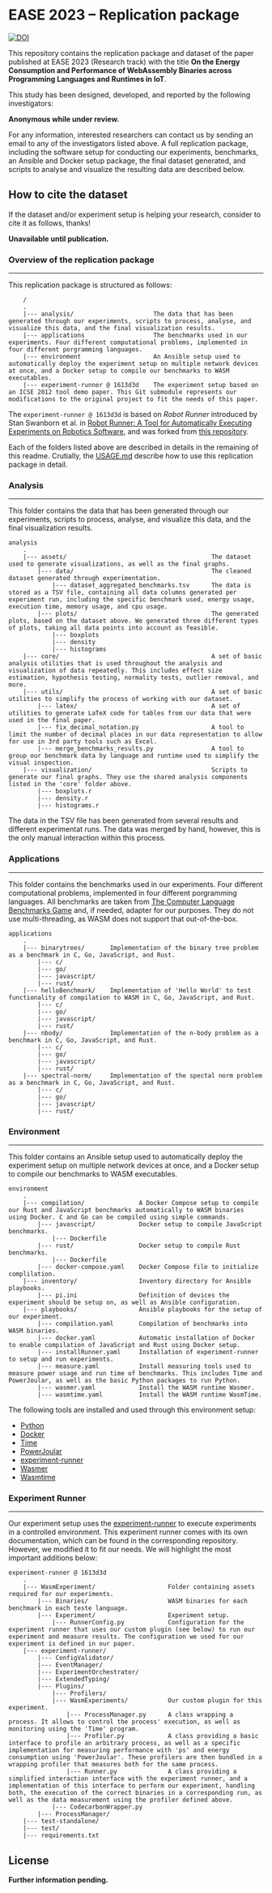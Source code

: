 # EASE 2023 – Replication package

[![DOI](https://zenodo.org/badge/533303423.svg)](https://zenodo.org/badge/latestdoi/533303423)

This repository contains the replication package and dataset of the paper published at EASE 2023 (Research track) with the title **On the Energy Consumption and Performance of WebAssembly Binaries across Programming Languages and Runtimes in IoT**.

This study has been designed, developed, and reported by the following investigators:

**Anonymous while under review.**

For any information, interested researchers can contact us by sending an email to any of the investigators listed above.
A full replication package, including the software setup for conducting our experiments, benchmarks, an Ansible and Docker setup package, the final dataset generated, and scripts to analyse and visualize the resulting data are described below. 

## How to cite the dataset
If the dataset and/or experiment setup is helping your research, consider to cite it as follows, thanks!

**Unavailable until publication.**

### Overview of the replication package
---

This replication package is structured as follows:

```
    /
    .
    |--- analysis/                      The data that has been generated through our experiments, scripts to process, analyse, and visualize this data, and the final visualization results.
    |--- applications                   The benchmarks used in our experiments. Four different computational problems, implemented in four different porgramming languages.
    |--- environment                    An Ansible setup used to automatically deploy the experiment setup on multiple network devices at once, and a Docker setup to compile our benchmarks to WASM executables.
    |--- experiment-runner @ 1613d3d    The experiment setup based on an ICSE 2012 tool demo paper. This Git submodule represents our modifications to the original project to fit the needs of this paper.
```

The `experiment-runner @ 1613d3d` is based on *Robot Runner* introduced by Stan Swanborn et al. in [Robot Runner: A Tool for Automatically Executing Experiments on Robotics Software](https://doi.org/10.1109/ICSE-Companion52605.2021.00029), and was forked from [this repository](https://github.com/S2-group/experiment-runner).

Each of the folders listed above are described in details in the remaining of this readme. Crutially, the [USAGE.md](./USAGE.md) describe how to use this replication package in detail.

### Analysis
---
This folder contains the data that has been generated through our experiments, scripts to process, analyse, and visualize this data, and the final visualization results.
```
analysis
    .
    |--- assets/                                        The dataset used to generate visualizations, as well as the final graphs.
        |--- data/                                      The cleaned dataset generated through experimentation.
            |--- dataset_aggregated_benchmarks.tsv      The data is stored as a TSV file, containing all data columns generated per experiment run, including the specific benchmark used, energy usage, execution time, memory usage, and cpu usage.
        |--- plots/                                     The generated plots, based on the dataset above. We generated three different types of plots, taking all data points into account as feasible.
            |--- boxplots
            |--- density
            |--- histograms
    |--- core/                                          A set of basic analysis utilities that is used throughout the analysis and visualization of data repeatedly. This includes effect size estimation, hypothesis testing, normality tests, outlier removal, and more.
    |--- utils/                                         A set of basic utilities to simplify the process of working with our dataset.
        |--- latex/                                     A set of utilities to generate LaTeX code for tables from our data that were used in the final paper.
        |--- fix_decimal_notation.py                    A tool to limit the number of decimal places in our data representation to allow for use in 3rd party tools such as Excel.
        |--- merge_benchmarks_results.py                A tool to group our benchmark data by language and runtime used to simplify the visual inspection.
    |--- visualization/                                 Scripts to generate our final graphs. They use the shared analysis components listed in the 'core' folder above.
        |--- boxplots.r
        |--- density.r
        |--- histograms.r
```

The data in the TSV file has been generated from several results and different experimentat runs. The data was merged by hand, however, this is the only manual interaction within this process.

### Applications
---
This folder contains the benchmarks used in our experiments. Four different computational problems, implemented in four different porgramming languages.
All benchmarks are taken from [The Computer Language Benchmarks Game](https://benchmarksgame-team.pages.debian.net/benchmarksgame/index.html) and, if needed, adapter for our purposes.
They do not use multi-threading, as WASM does not support that out-of-the-box.
```
applications
    .
    |--- binarytrees/       Implementation of the binary tree problem as a benchmark in C, Go, JavaScript, and Rust.
        |--- c/
        |--- go/
        |--- javascript/
        |--- rust/
    |--- helloBenchmark/    Implementation of 'Hello World' to test functionality of compilation to WASM in C, Go, JavaScript, and Rust.
        |--- c/
        |--- go/
        |--- javascript/
        |--- rust/
    |--- nbody/             Implementation of the n-body problem as a benchmark in C, Go, JavaScript, and Rust.
        |--- c/
        |--- go/
        |--- javascript/
        |--- rust/
    |--- spectral-norm/     Implementation of the spectal norm problem as a benchmark in C, Go, JavaScript, and Rust.
        |--- c/
        |--- go/
        |--- javascript/
        |--- rust/
```

### Environment
---
This folder contains an Ansible setup used to automatically deploy the experiment setup on multiple network devices at once, and a Docker setup to compile our benchmarks to WASM executables.
```
environment
    .
    |--- compilation/               A Docker Compose setup to compile our Rust and JavaScript benchmarks automatically to WASM binaries using Docker. C and Go can be compiled using simple commands.
        |--- javascript/            Docker setup to compile JavaScript benchmarks.
            |--- Dockerfile
        |--- rust/                  Docker setup to compile Rust benchmarks.
            |--- Dockerfile
        |--- docker-compose.yaml    Docker Compose file to initialize complilation.
    |--- inventory/                 Inventory directory for Ansible playbooks.
        |--- pi.ini                 Definition of devices the experiment should be setup on, as well as Ansible configuration.
    |--- playbooks/                 Ansible playbooks for the setup of our experiment.
        |--- compilation.yaml       Compilation of benchmarks into WASM binaries.
        |--- docker.yaml            Automatic installation of Docker to enable compilation of JavaScript and Rust using Docker setup.  
        |--- installRunner.yaml     Installation of experiment-runner to setup and run experiments.
        |--- measure.yaml           Install measuring tools used to measure power usage and run time of benchmarks. This includes Time and PowerJoular, as well as the basic Python packages to run Python.
        |--- wasmer.yaml            Install the WASM runtime Wasmer.
        |--- wasmtime.yaml          Install the WASM runtime WasmTime.
```

The following tools are installed and used through this environment setup:

- [Python](https://www.python.org/)
- [Docker](https://www.docker.com/)
- [Time](https://man7.org/linux/man-pages/man1/time.1.html)
- [PowerJoular](https://github.com/joular/powerjoular)
- [experiment-runner](https://github.com/marinoandrea/experiment-runner)
- [Wasmer](https://wasmer.io/)
- [Wasmtime](https://wasmtime.dev/)

### Experiment Runner
---

Our experiment setup uses the [experiment-runner](https://github.com/S2-group/experiment-runner) to execute experiments in a controlled environment. This experiment runner comes with its own documentation, which can be found in the corresponding repository. However, we modified it to fit our needs. We will highlight the most important additions below:

```
experiment-runner @ 1613d3d
    .
    |--- WasmExperiment/                    Folder containing assets required for our experiments.         
        |--- Binaries/                      WASM binaries for each benchmark in each teste language.
        |--- Experiment/                    Experiment setup.
            |--- RunnerConfig.py            Configuration for the experiment runner that uses our custom plugin (see below) to run our experiment and measure results. The configuration we used for our experiment is defined in our paper.
    |--- experiment-runner/
        |--- ConfigValidator/
        |--- EventManager/
        |--- ExperimentOrchestrator/
        |--- ExtendedTyping/
        |--- Plugins/
            |--- Profilers/
            |--- WasmExperiments/           Our custom plugin for this experiment.
                |--- ProcessManager.py      A class wrapping a process. It allows to control the process' execution, as well as monitoring using the 'Time' program.
                |--- Profiler.py            A class providing a basic interface to profile an arbitrary process, as well as a specific implementation for measuring performance with 'ps' and energy consumption using 'PowerJoular'. These profilers are then bundled in a wrapping profiler that measures both for the same process.
                |--- Runner.py              A class providing a simplified interaction interface with the experiment runner, and a implementation of this interface to perform our experiment, handling both, the execution of the correct binaries in a corresponding run, as well as the data measurement using the profiler defined above.
            |--- CodecarbonWrapper.py
        |--- ProcessManager/
    |--- test-standalone/
    |--- test/
    |--- requirements.txt
``` 

## License

**Further information pending.**
